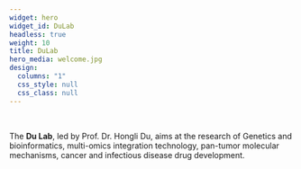 ```yaml
---
widget: hero
widget_id: DuLab
headless: true
weight: 10
title: DuLab
hero_media: welcome.jpg
design:
  columns: "1"
  css_style: null
  css_class: null
---
```

<br>

T﻿he **Du Lab**, led by Prof. Dr. Hongli Du, aims at the research of Genetics and bioinformatics, multi-omics integration technology, pan-tumor molecular mechanisms, cancer and infectious disease drug development.